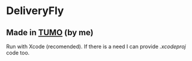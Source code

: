 # DeliveryFly
## Made in [TUMO](https://tumo.org/) (by me)
Run with Xcode (recomended).
If there is a need I can provide <em>.xcodeproj</em> code too.
